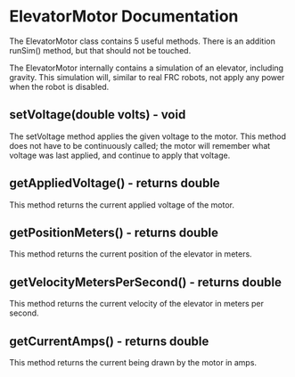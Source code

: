 # ElevatorMotor Documentation

The ElevatorMotor class contains 5 useful methods. There is an addition runSim() method, but that should not be touched.

The ElevatorMotor internally contains a simulation of an elevator, including gravity. This simulation will, similar to real FRC robots, not apply any power when the robot is disabled.

## setVoltage(double volts) - void

The setVoltage method applies the given voltage to the motor. This method does not have to be continuously called; the motor will remember what voltage was last applied, and continue to apply that voltage.

## getAppliedVoltage() - returns double

This method returns the current applied voltage of the motor.

## getPositionMeters() - returns double

This method returns the current position of the elevator in meters.

## getVelocityMetersPerSecond() - returns double

This method returns the current velocity of the elevator in meters per second.

## getCurrentAmps() - returns double

This method returns the current being drawn by the motor in amps.